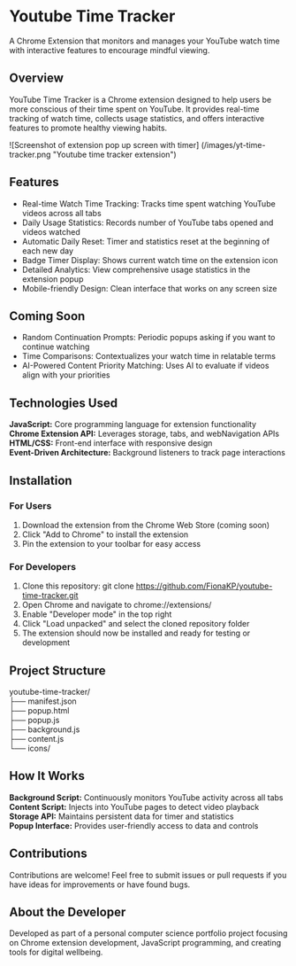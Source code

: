 # Youtube Time Tracker
A Chrome Extension that monitors and manages your YouTube watch time with interactive features to encourage mindful viewing.


## Overview
YouTube Time Tracker is a Chrome extension designed to help users be more conscious of their time spent on YouTube. It provides real-time tracking of watch time, collects usage statistics, and offers interactive features to promote healthy viewing habits.

![Screenshot of extension pop up screen with timer] (/images/yt-time-tracker.png "Youtube time tracker extension")

## Features
* Real-time Watch Time Tracking: Tracks time spent watching YouTube videos across all tabs
* Daily Usage Statistics: Records number of YouTube tabs opened and videos watched
* Automatic Daily Reset: Timer and statistics reset at the beginning of each new day
* Badge Timer Display: Shows current watch time on the extension icon
* Detailed Analytics: View comprehensive usage statistics in the extension popup
* Mobile-friendly Design: Clean interface that works on any screen size

## Coming Soon
* Random Continuation Prompts: Periodic popups asking if you want to continue watching
* Time Comparisons: Contextualizes your watch time in relatable terms
* AI-Powered Content Priority Matching: Uses AI to evaluate if videos align with your priorities

## Technologies Used
**JavaScript:** Core programming language for extension functionality<br>
**Chrome Extension API:** Leverages storage, tabs, and webNavigation APIs <br>
**HTML/CSS:** Front-end interface with responsive design<br>
**Event-Driven Architecture:** Background listeners to track page interactions

## Installation
### For Users
1. Download the extension from the Chrome Web Store (coming soon)
2. Click "Add to Chrome" to install the extension
3. Pin the extension to your toolbar for easy access

### For Developers
1. Clone this repository:
git clone https://github.com/FionaKP/youtube-time-tracker.git
2. Open Chrome and navigate to chrome://extensions/
3. Enable "Developer mode" in the top right
4. Click "Load unpacked" and select the cloned repository folder
5. The extension should now be installed and ready for testing or development

## Project Structure
youtube-time-tracker/<br>
├── manifest.json  
├── popup.html     
├── popup.js       
├── background.js  
├── content.js     
└── icons/         

## How It Works
**Background Script:** Continuously monitors YouTube activity across all tabs<br>
**Content Script:** Injects into YouTube pages to detect video playback<br>
**Storage API:** Maintains persistent data for timer and statistics<br>
**Popup Interface:** Provides user-friendly access to data and controls

## Contributions
Contributions are welcome! Feel free to submit issues or pull requests if you have ideas for improvements or have found bugs.

## About the Developer
Developed as part of a personal computer science portfolio project focusing on Chrome extension development, JavaScript programming, and creating tools for digital wellbeing.